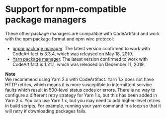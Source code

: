 # Support for npm\-compatible package managers<a name="npm-other-clients"></a>

These other package managers are compatible with CodeArtifact and work with the npm package format and npm wire protocol: 
+  [pnpm package manager](https://pnpm.js.org)\. The latest version confirmed to work with CodeArtifact is 3\.3\.4, which was released on May 18, 2019\. 
+  [Yarn package manager](https://yarnpkg.com/)\. The latest version confirmed to work with CodeArtifact is 1\.21\.1, which was released on December 11, 2019\. 

**Note**  
We recommend using Yarn 2\.x with CodeArtifact\. Yarn 1\.x does not have HTTP retries, which means it is more susceptible to intermittent service faults which result in 500\-level status codes or errors\. There is no way to configure a different retry strategy for Yarn 1\.x, but this has been added in Yarn 2\.x\. You can use Yarn 1\.x, but you may need to add higher\-level retries in build scripts\. For example, running your yarn command in a loop so that it will retry if downloading packages fails\.